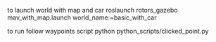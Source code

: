to launch world with map and car
roslaunch rotors_gazebo mav_with_map.launch  world_name:=basic_with_car

to run follow waypoints script
python python_scripts/clicked_point.py

